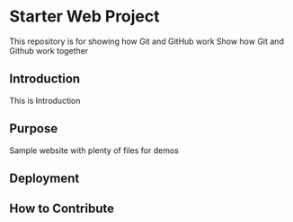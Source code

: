 # Starter Web Project

This repository is for showing how Git and GitHub work
Show how Git and Github work together

## Introduction 

This is Introduction

## Purpose

Sample website with plenty of files for demos

## Deployment

## How to Contribute